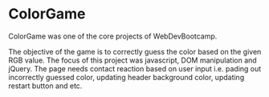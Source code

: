 # ColorGame

ColorGame was one of the core projects of WebDevBootcamp. 

The objective of the game is to correctly guess the color based on the given RGB value.
The focus of this project was javascript, DOM manipulation and jQuery. The page needs contact reaction based on
user input i.e. pading out incorrectly guessed color, updating header background color, updating restart button and etc.
